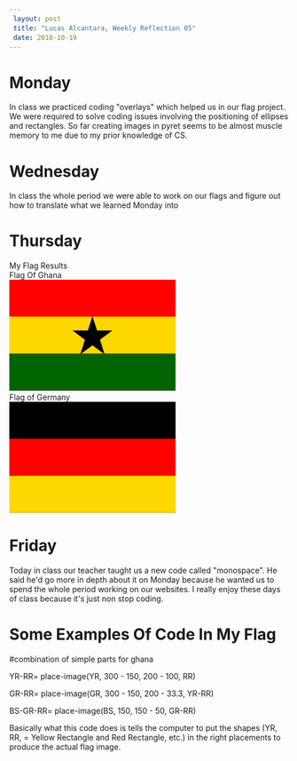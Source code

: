 ```yaml
---
 layout: post
 title: "Lucas Alcantara, Weekly Reflection 05" 
 date: 2018-10-19
---
```



# Monday

In class we practiced coding "overlays" which helped us in our flag project. We were required to solve coding issues
involving the positioning of ellipses and rectangles. So far creating images in pyret seems to be almost muscle memory to me due to my prior knowledge of CS.


# Wednesday

In class the whole period we were able to work on our flags and figure out how to translate what we learned Monday into



# Thursday
My Flag Results 
<br>
Flag Of Ghana 
<br>
![ghana](/images/ghana.png) 
<br>
Flag of Germany 
<br>
![Germany](/images/Germany.png)

# Friday 

Today in class our teacher taught us a new code called "monospace". He said he'd go more in depth about it on Monday because he wanted us to spend the whole period working on our websites. I really enjoy these days of class because it's just non stop coding.

# Some Examples Of Code In My Flag

#combination of simple parts for ghana

YR-RR= place-image(YR, 300 - 150, 200 - 100, RR)

GR-RR= place-image(GR, 300 - 150, 200 - 33.3, YR-RR)

BS-GR-RR= place-image(BS, 150, 150 - 50, GR-RR)

Basically what this code does is tells the computer to put the shapes (YR, RR, = Yellow Rectangle and Red Rectangle, etc.) 
in the right placements to produce the actual flag image.




